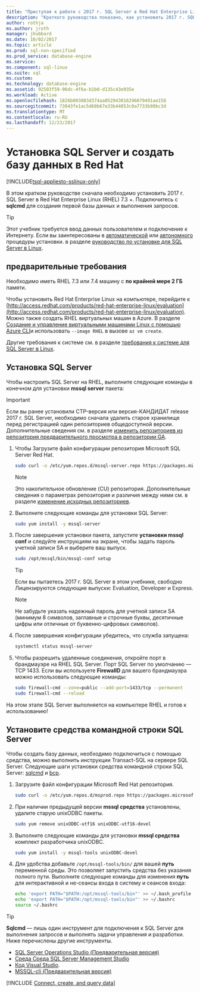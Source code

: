 ```yaml
---
title: "Приступая к работе с 2017 г. SQL Server в Red Hat Enterprise Linux | Документы Microsoft"
description: "Краткого руководства показано, как установить 2017 г. SQL Server в Red Hat Enterprise Linux, а затем создать и запросов к базе данных с помощью sqlcmd."
author: rothja
ms.author: jroth
manager: jhubbard
ms.date: 10/02/2017
ms.topic: article
ms.prod: sql-non-specified
ms.prod_service: database-engine
ms.service: 
ms.component: sql-linux
ms.suite: sql
ms.custom: 
ms.technology: database-engine
ms.assetid: 92503f59-96dc-4f6a-b1b0-d135c43e935e
ms.workload: Active
ms.openlocfilehash: 1826b003083d374aa052943016296079491ae158
ms.sourcegitcommit: 73043fe1ac5d60b67e33b44053c0a7733b98bc3d
ms.translationtype: MT
ms.contentlocale: ru-RU
ms.lasthandoff: 12/23/2017
---
```

# <a name="install-sql-server-and-create-a-database-on-red-hat"></a>Установка SQL Server и создать базу данных в Red Hat

[!INCLUDE[tsql-appliesto-sslinux-only](../includes/tsql-appliesto-sslinux-only.md)]

В этом кратком руководстве сначала необходимо установить 2017 г. SQL Server в Red Hat Enterprise Linux (RHEL) 7.3 +. Подключитесь с **sqlcmd** для создания первой базы данных и выполнения запросов.

> [!TIP]
> Этот учебник требуется ввод данных пользователем и подключение к Интернету. Если вы заинтересованы в [автоматической](sql-server-linux-setup.md#unattended) или [автономного](sql-server-linux-setup.md#offline) процедуры установки. в разделе [руководство по установке для SQL Server в Linux](sql-server-linux-setup.md).

## <a name="prerequisites"></a>предварительные требования

Необходимо иметь RHEL 7.3 или 7.4 машину с **по крайней мере 2 ГБ** памяти.

Чтобы установить Red Hat Enterprise Linux на компьютере, перейдите к [http://access.redhat.com/products/red-hat-enterprise-linux/evaluation](http://access.redhat.com/products/red-hat-enterprise-linux/evaluation). Можно также создать RHEL виртуальных машин в Azure. В разделе [Создание и управление виртуальными машинами Linux с помощью Azure CLI](https://docs.microsoft.com/azure/virtual-machines/linux/tutorial-manage-vm)и использовать `--image RHEL` в вызове `az vm create`.

Другие требования к системе см. в разделе [требования к системе для SQL Server в Linux](sql-server-linux-setup.md#system).

## <a id="install"></a>Установка SQL Server

Чтобы настроить SQL Server на RHEL, выполните следующие команды в конечном для установки **mssql server** пакета:

> [!IMPORTANT]
> Если вы ранее установили CTP-версия или версия-КАНДИДАТ release 2017 г. SQL Server, необходимо сначала удалить старое хранилище перед регистрацией один репозиториев общедоступной версии. Дополнительные сведения см. в разделе [изменить репозиториев из репозитория предварительного просмотра в репозитории GA](sql-server-linux-change-repo.md).

1. Чтобы Загрузите файл конфигурации репозитория Microsoft SQL Server Red Hat.

   ```bash
   sudo curl -o /etc/yum.repos.d/mssql-server.repo https://packages.microsoft.com/config/rhel/7/mssql-server-2017.repo
   ```

   > [!NOTE]
   > Это накопительное обновление (CU) репозитория. Дополнительные сведения о параметрах репозитория и различия между ними см. в разделе [изменение исходных репозиториев](sql-server-linux-setup.md#repositories).

1. Выполните следующие команды для установки SQL Server:

   ```bash
   sudo yum install -y mssql-server
   ```

1. После завершения установки пакета, запустите **установки mssql conf** и следуйте инструкциям на экране, чтобы задать пароль учетной записи SA и выберите ваш выпуск.

   ```bash
   sudo /opt/mssql/bin/mssql-conf setup
   ```
   > [!TIP]
   > Если вы пытаетесь 2017 г. SQL Server в этом учебнике, свободно Лицензируются следующие выпуски: Evaluation, Developer и Express.

   > [!NOTE]
   > Не забудьте указать надежный пароль для учетной записи SA (минимум 8 символов, заглавные и строчные буквы, десятичные цифры или отличные от буквенно-цифровых символов).

1. После завершения конфигурации убедитесь, что служба запущена:

   ```bash
   systemctl status mssql-server
   ```
   
1. Чтобы разрешить удаленные соединения, откройте порт в брандмауэре на RHEL SQL Server. Порт SQL Server по умолчанию — TCP 1433. Если вы используете **FirewallD** для вашего брандмауэра можно использовать следующие команды:

   ```bash
   sudo firewall-cmd --zone=public --add-port=1433/tcp --permanent
   sudo firewall-cmd --reload
   ```

На этом этапе SQL Server выполняется на компьютере RHEL и готов к использованию!

## <a id="tools"></a>Установите средства командной строки SQL Server

Чтобы создать базу данных, необходимо подключиться с помощью средства, можно выполнить инструкции Transact-SQL на сервере SQL Server. Следующие шаги установки средства командной строки SQL Server: [sqlcmd](../tools/sqlcmd-utility.md) и [bcp](../tools/bcp-utility.md).

1. Загрузите файл конфигурации Microsoft Red Hat репозитория.

   ```bash
   sudo curl -o /etc/yum.repos.d/msprod.repo https://packages.microsoft.com/config/rhel/7/prod.repo
   ```

1. При наличии предыдущей версии **mssql средства** установлены, удалите старую unixODBC пакеты.

   ```bash
   sudo yum remove unixODBC-utf16 unixODBC-utf16-devel
   ```

1. Выполните следующие команды для установки **mssql средства** комплект разработчика unixODBC.

   ```bash
   sudo yum install -y mssql-tools unixODBC-devel
   ```

1. Для удобства добавьте `/opt/mssql-tools/bin/` для вашей **путь** переменной среды. Это позволяет запустить средства без указания полного пути. Выполните следующие команды для изменения **путь** для интерактивной и не-сеансы входа в систему и сеансов входа:

   ```bash
   echo 'export PATH="$PATH:/opt/mssql-tools/bin"' >> ~/.bash_profile
   echo 'export PATH="$PATH:/opt/mssql-tools/bin"' >> ~/.bashrc
   source ~/.bashrc
   ```

> [!TIP]
> **Sqlcmd** — лишь один инструмент для подключения к SQL Server для выполнения запросов и выполнять задачи управления и разработки. Ниже перечислены другие инструменты.
>
> * [SQL Server Operations Studio (Предварительная версия)](../sql-operations-studio/what-is.md)
> * [Среда Среда SQL Server Management Studio](sql-server-linux-develop-use-ssms.md)
> * [Код Visual Studio](sql-server-linux-develop-use-vscode.md).
> * [MSSQL-cli (Предварительная версия)](https://blogs.technet.microsoft.com/dataplatforminsider/2017/12/12/try-mssql-cli-a-new-interactive-command-line-tool-for-sql-server/)

[!INCLUDE [Connect, create, and query data](../includes/sql-linux-quickstart-connect-query.md)]
